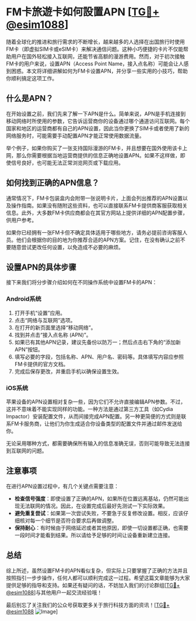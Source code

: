 # FM卡旅遊卡如何設置APN [[TG💪+ @esim1088](https://t.me/s/esim1088)]

随着全球化的推进和旅行需求的不断增长，越来越多的人选择在出国旅行时使用FM卡（即虚拟SIM卡或eSIM卡）来解决通信问题。这种小巧便捷的卡片不仅能帮助用户在国外轻松接入互联网，还能节省高额的漫游费用。然而，对于初次接触FM卡的用户来说，设置APN（Access Point Name，接入点名称）可能会让人感到困惑。本文将详细讲解如何为FM卡设置APN，并分享一些实用的小技巧，帮助你顺利搞定这项工作。

## 什么是APN？

在开始设置之前，我们先来了解一下APN是什么。简单来说，APN是手机连接到移动网络时所使用的参数，它告诉运营商你的设备通过哪个通道访问互联网。每个国家和地区的运营商都有自己的APN设置，因此当你更换了SIM卡或者使用了新的网络服务时，可能需要手动配置APN才能正常使用数据流量。

举个例子，如果你购买了一张支持国际漫游的FM卡，并且想要在国外使用该卡上网，那么你需要根据当地运营商提供的信息正确地设置APN。如果不这样做，即使信号良好，也可能无法正常浏览网页或下载应用。

## 如何找到正确的APN信息？

通常情况下，FM卡包装盒内会附带一张说明卡片，上面会列出推荐的APN设置以及操作指南。如果没有随附这些资料，也可以直接联系FM卡提供商客服获取相关信息。此外，大多数FM卡供应商都会在其官方网站上提供详细的APN配置步骤，供用户参考。

如果你已经拥有一张FM卡但不确定具体适用于哪些地方，请务必提前咨询客服人员。他们会根据你的目的地为你推荐合适的APN方案。记住，在没有确认之前不要随意尝试更改任何设置，以免造成不必要的麻烦。

## 设置APN的具体步骤

接下来我们将分步骤介绍如何在不同操作系统中设置FM卡的APN：

### Android系统

1. 打开手机“设置”应用。
2. 点击“网络与互联网”选项。
3. 在打开的新页面里选择“移动网络”。
4. 找到并点击“接入点名称 (APN)”。
5. 如果已有其他APN记录，建议先备份以防万一；然后点击右下角的“添加新APN”按钮。
6. 填写必要的字段，包括名称、APN、用户名、密码等。具体填写内容应参照FM卡提供的官方文档。
7. 完成后保存更改，并重启手机以确保设置生效。

### iOS系统

苹果设备的APN设置相对复杂一些，因为它们不允许直接编辑APN参数。不过，这并不意味着不能实现同样的功能。一种方法是通过第三方工具（如Cydia Impactor）安装配置文件，从而间接完成APN配置。另一种更简便的方式则是联系FM卡服务商，让他们为你生成适合你设备类型的配置文件并通过邮件发送给你。

无论采用哪种方式，都需要确保所有输入的信息准确无误，否则可能导致无法连接到互联网的问题。

## 注意事项

在进行APN设置过程中，有几个关键点需要注意：

- **检查信号强度**：即使设置了正确的APN，如果所在位置远离基站，仍然可能出现无法联网的情况。因此，在设置完成后最好先测试一下实际效果。
- **避免重复尝试**：如果第一次尝试失败，不要急于反复修改设置。相反，应该仔细核对每一个细节是否符合要求后再做调整。
- **保持耐心**：有时候由于网络延迟或者其他原因，即使一切设置都正确，也需要一段时间才能看到结果。所以请给予足够的时间让设备重新建立连接。

## 总结

综上所述，虽然设置FM卡的APN看似复杂，但实际上只要掌握了正确的方法并且按照指引一步步操作，任何人都可以顺利完成这一过程。希望这篇文章能够为大家提供足够的指导和支持。如果还有疑问的话，不妨加入我们的讨论群组[[TG💪+ @esim1088](https://t.me/s/esim1088)]与其他用户一起交流经验哦！

最后别忘了关注我们的公众号获取更多关于旅行科技方面的资讯！[[TG💪+ @esim1088](https://t.me/s/esim1088) ![Image](https://i.postimg.cc/4NQfJmqS/Snipaste-2025-05-13-00-14-12.png)]